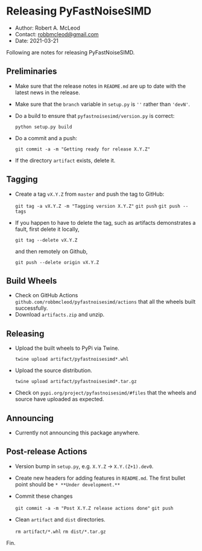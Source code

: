 Releasing PyFastNoiseSIMD
=========================

* Author: Robert A. McLeod
* Contact: robbmcleod@gmail.com
* Date: 2021-03-21

Following are notes for releasing PyFastNoiseSIMD.

Preliminaries
-------------

* Make sure that the release notes in `README.md` are up to date with the latest news in the release.
* Make sure that the `branch` variable in `setup.py` is `''` rather than `'devN'`.
* Do a build to ensure that `pyfastnoisesimd/version.py` is correct:

    `python setup.py build`

* Do a commit and a push:

    `git commit -a -m "Getting ready for release X.Y.Z"`

* If the directory `artifact` exists, delete it.

Tagging
-------

* Create a tag `vX.Y.Z` from `master` and push the tag to GitHub:

    `git tag -a vX.Y.Z -m "Tagging version X.Y.Z"`
    `git push`
    `git push --tags`

* If you happen to have to delete the tag, such as artifacts demonstrates a fault, first delete it locally,

    `git tag --delete vX.Y.Z`

  and then remotely on Github,

    `git push --delete origin vX.Y.Z`

Build Wheels
------------

* Check on GitHub Actions `github.com/robbmcleod/pyfastnoisesimd/actions` that all the wheels built successfully.
* Download `artifacts.zip` and unzip. 

Releasing
---------

* Upload the built wheels to PyPi via Twine.

    `twine upload artifact/pyfastnoisesimd*.whl`

* Upload the source distribution.

    `twine upload artifact/pyfastnoisesimd*.tar.gz`

* Check on `pypi.org/project/pyfastnoisesimd/#files` that the wheels and source have uploaded as expected.

Announcing
----------

* Currently not announcing this package anywhere.

Post-release Actions
--------------------

* Version bump in `setup.py`, e.g. `X.Y.Z` -> `X.Y.(Z+1).dev0`.
* Create new headers for adding features in `README.md`. The first bullet point should be `* **Under development.**`
* Commit these changes

    `git commit -a -m "Post X.Y.Z release actions done"`
    `git push`

* Clean `artifact` and `dist` directories.

    `rm artifact/*.whl`
    `rm dist/*.tar.gz`

Fin.
